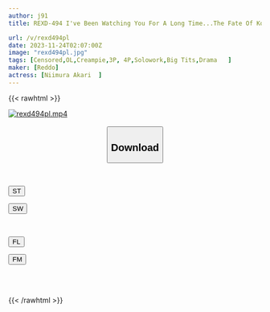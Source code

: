 ```yaml
---
author: j91
title: REXD-494 I've Been Watching You For A Long Time...The Fate Of Kotobuki's Senior Who Leaves The Company Akari Niimura

url: /v/rexd494pl
date: 2023-11-24T02:07:00Z
image: "rexd494pl.jpg"
tags: [Censored,OL,Creampie,3P, 4P,Solowork,Big Tits,Drama	 ]
maker: [Reddo]
actress: [Niimura Akari  ]
---
```



{{< rawhtml >}}

<div class="video" data-videoid="mQKdWaL9mYUdwW">
    <a href="javascript:;">
        <img src="/v/rexd494pl/rexd494pl.jpg" width="WIDTH" height="HEIGHT" alt="rexd494pl.mp4" loading="lazy">
    </a>
</div>

<script type="text/javascript" src="https://j91.asia/asset/on-demand-st.js"></script>

<br>
  <link rel="stylesheet" href="https://j91.asia/asset/bs5.css">
  
  <center>
  <button class="btn btn-primary" type="button" data-bs-toggle="collapse" data-bs-target=".multi-collapse" aria-expanded="false" aria-controls="multiCollapseExample1 multiCollapseExample2"><h2>Download</h2></button></center>
</p>
<div class="row">
  <div class="col">
    <div class="collapse multi-collapse" id="multiCollapseExample1">
      <div class="card card-body">
	      	      <br>
<div class="buttons">  
<p><a href="https://streamtape.to/v/mQKdWaL9mYUdwW" target="_blank"><button class="btn-hover color-3"><i class="fa fa-download"></i> ST</button></a></p>
<p><a href="https://flaswish.com/nc4kzgl3uf4f" target="_blank"><button class="btn-hover color-2"><i class="fa fa-download"></i> SW</button></a></p></div>
    </div>
  </div>
</div>
  <div class="col">
    <div class="collapse multi-collapse" id="multiCollapseExample2">
      <div class="card card-body">
	      <br>
<div class="buttons">
<p><a href="javascript:;" target="_blank"><button class="btn-hover color-9"><i class="fa fa-download"></i> FL</button></a></p>
<p><a href="javascript:;" target="_blank"><button class="btn-hover color-8"><i class="fa fa-download"></i> FM</button></a></p></div>
<br><br>
      </div>
    </div>
  </div>
</div>

{{< /rawhtml >}}
